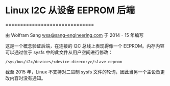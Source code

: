 # Linux I2C 从设备 EEPROM 后端
==============================

由 Wolfram Sang <wsa@sang-engineering.com> 于 2014 - 15 年编写

这是一个概念验证后端，在连接的 I2C 总线上表现得像一个 EEPROM。内存内容可以通过位于 sysfs 中的此文件从用户空间进行修改：

`/sys/bus/i2c/devices/<device-direcory>/slave-eeprom`

截至 2015 年，Linux 不支持对二进制 sysfs 文件的轮询，因此当另一个主设备更改内容时没有通知。